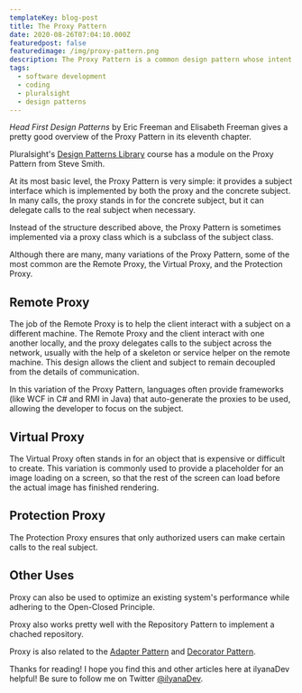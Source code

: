 ```yaml
---
templateKey: blog-post
title: The Proxy Pattern
date: 2020-08-26T07:04:10.000Z
featuredpost: false
featuredimage: /img/proxy-pattern.png
description: The Proxy Pattern is a common design pattern whose intent is to provide a class that acts as a stand-in for another class in order to control access to it. You may also know it as the Surrogate Pattern.
tags:
  - software development
  - coding
  - pluralsight
  - design patterns
---
```


*Head First Design Patterns* by Eric Freeman and Elisabeth Freeman gives a pretty good overview of the Proxy Pattern in its eleventh chapter.

Pluralsight's [Design Patterns Library](https://app.pluralsight.com/library/courses/patterns-library/table-of-contents) course has a module on the Proxy Pattern from Steve Smith.

At its most basic level, the Proxy Pattern is very simple: it provides a subject interface which is implemented by both the proxy and the concrete subject. In many calls, the proxy stands in for the concrete subject, but it can delegate calls to the real subject when necessary.

Instead of the structure described above, the Proxy Pattern is sometimes implemented via a proxy class which is a subclass of the subject class.

Although there are many, many variations of the Proxy Pattern, some of the most common are the Remote Proxy, the Virtual Proxy, and the Protection Proxy.

Remote Proxy
--

The job of the Remote Proxy is to help the client interact with a subject on a different machine. The Remote Proxy and the client interact with one another locally, and the proxy delegates calls to the subject across the network, usually with the help of a skeleton or service helper on the remote machine. This design allows the client and subject to remain decoupled from the details of communication.

In this variation of the Proxy Pattern, languages often provide frameworks (like WCF in C# and RMI in Java) that auto-generate the proxies to be used, allowing the developer to focus on the subject.

Virtual Proxy
--

The Virtual Proxy often stands in for an object that is expensive or difficult to create. This variation is commonly used to provide a placeholder for an image loading on a screen, so that the rest of the screen can load before the actual image has finished rendering.

Protection Proxy
--

The Protection Proxy ensures that only authorized users can make certain calls to the real subject.

Other Uses
--

Proxy can also be used to optimize an existing system's performance while adhering to the Open-Closed Principle.

Proxy also works pretty well with the Repository Pattern to implement a chached repository.

Proxy is also related to the [Adapter Pattern](https://ilyana.dev/blog/2020-08-21-adapter-pattern/) and [Decorator Pattern](https://ilyana.dev/blog/2020-08-10-decorator-pattern/).

Thanks for reading! I hope you find this and other articles here at ilyanaDev helpful! Be sure to follow me on Twitter [@ilyanaDev](https://twitter.com/ilyanaDev).
